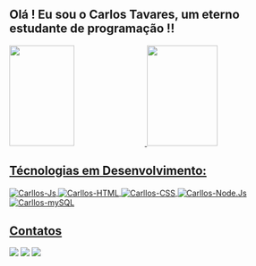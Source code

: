 ## Olá  ! Eu sou o Carlos Tavares, um eterno estudante de programação !!

 <a href="https://github.com/carllostavares">
  <img height="180em" width="48%" src="https://github-readme-stats.vercel.app/api?username=carllostavares&show_icons=true&theme=dark&include_all_commits=true&count_private=true"/>
  <img height="180em" width="50%" src="https://github-readme-stats.vercel.app/api/top-langs/?username=carllostavares&layout=compact&langs_count=7&theme=dark"/>
</div>

## Técnologias em Desenvolvimento: 
<div style="display: inline_block">
  <img align="center" alt="Carllos-Js"src="https://img.shields.io/badge/JavaScript-F7DF1E?style=for-the-badge&logo=javascript&logoColor=black">
  <img align="center" alt="Carllos-HTML"  src="https://img.shields.io/badge/HTML5-E34F26?style=for-the-badge&logo=html5&logoColor=white">
  <img align="center" alt="Carllos-CSS" src="https://img.shields.io/badge/CSS3-1572B6?style=for-the-badge&logo=css3&logoColor=white">
  <img align="center" alt="Carllos-Node.Js" src="https://img.shields.io/badge/Node.js-43853D?style=for-the-badge&logo=node.js&logoColor=white"/>
<img align="center" alt="Carllos-mySQL" src="https://img.shields.io/badge/MySQL-00000F?style=for-the-badge&logo=mysql&logoColor=white"/>

</div>
  
## Contatos
<div>
  <a href="https://www.instagram.com/kopilando/" target="_blank"><img src="https://img.shields.io/badge/Instagram-E4405F?style=for-the-badge&logo=instagram&logoColor=white" target="_blank"></a>
  <a href = "mailto:carlostavares.dev256@gmail.com"><img src="https://img.shields.io/badge/Gmail-D14836?style=for-the-badge&logo=gmail&logoColor=white" alvo ="_blank"></a>
  <a href="https://www.linkedin.com/in/carlos-tavares-jr-b49595b6/" target="_blank"><img src="https://img.shields.io/badge/LinkedIn-0077B5?style=for-the-badge&logo=linkedin&logoColor=white" target="_blank"></a> 
</div>
